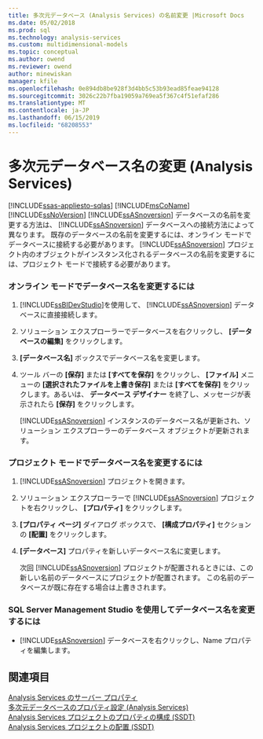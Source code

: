 ```yaml
---
title: 多次元データベース (Analysis Services) の名前変更 |Microsoft Docs
ms.date: 05/02/2018
ms.prod: sql
ms.technology: analysis-services
ms.custom: multidimensional-models
ms.topic: conceptual
ms.author: owend
ms.reviewer: owend
author: minewiskan
manager: kfile
ms.openlocfilehash: 0e894db8be928f3d4bb5c53b93ead85feae94128
ms.sourcegitcommit: 3026c22b7fba19059a769ea5f367c4f51efaf286
ms.translationtype: MT
ms.contentlocale: ja-JP
ms.lasthandoff: 06/15/2019
ms.locfileid: "68208553"
---
```

# <a name="rename-a-multidimensional-database-analysis-services"></a>多次元データベース名の変更 (Analysis Services)
[!INCLUDE[ssas-appliesto-sqlas](../../includes/ssas-appliesto-sqlas.md)]
  [!INCLUDE[msCoName](../../includes/msconame-md.md)] [!INCLUDE[ssNoVersion](../../includes/ssnoversion-md.md)] [!INCLUDE[ssASnoversion](../../includes/ssasnoversion-md.md)] データベースの名前を変更する方法は、 [!INCLUDE[ssASnoversion](../../includes/ssasnoversion-md.md)] データベースへの接続方法によって異なります。 既存のデータベースの名前を変更するには、オンライン モードでデータベースに接続する必要があります。 [!INCLUDE[ssASnoversion](../../includes/ssasnoversion-md.md)] プロジェクト内のオブジェクトがインスタンス化されるデータベースの名前を変更するには、プロジェクト モードで接続する必要があります。  
  
### <a name="to-change-the-database-name-in-online-mode"></a>オンライン モードでデータベース名を変更するには  
  
1.  [!INCLUDE[ssBIDevStudio](../../includes/ssbidevstudio-md.md)]を使用して、 [!INCLUDE[ssASnoversion](../../includes/ssasnoversion-md.md)] データベースに直接接続します。  
  
2.  ソリューション エクスプローラーでデータベースを右クリックし、 **[データベースの編集]** をクリックします。  
  
3.  **[データベース名]** ボックスでデータベース名を変更します。  
  
4.  ツール バーの **[保存]** または **[すべてを保存]** をクリックし、 **[ファイル]** メニューの **[選択されたファイルを上書き保存]** または **[すべてを保存]** をクリックします。あるいは、 **データベース デザイナー** を終了し、メッセージが表示されたら **[保存]** をクリックします。  
  
     [!INCLUDE[ssASnoversion](../../includes/ssasnoversion-md.md)] インスタンスのデータベース名が更新され、ソリューション エクスプローラーのデータベース オブジェクトが更新されます。  
  
### <a name="to-change-the-database-name-in-project-mode"></a>プロジェクト モードでデータベース名を変更するには  
  
1.  [!INCLUDE[ssASnoversion](../../includes/ssasnoversion-md.md)] プロジェクトを開きます。  
  
2.  ソリューション エクスプローラーで [!INCLUDE[ssASnoversion](../../includes/ssasnoversion-md.md)] プロジェクトを右クリックし、 **[プロパティ]** をクリックします。  
  
3.  **[プロパティ ページ]** ダイアログ ボックスで、 **[構成プロパティ]** セクションの **[配置]** をクリックします。  
  
4.  **[データベース]** プロパティを新しいデータベース名に変更します。  
  
     次回 [!INCLUDE[ssASnoversion](../../includes/ssasnoversion-md.md)] プロジェクトが配置されるときには、この新しい名前のデータベースにプロジェクトが配置されます。 この名前のデータベースが既に存在する場合は上書きされます。  
  
### <a name="to-change-the-database-name-using-sql-server-management-studio"></a>SQL Server Management Studio を使用してデータベース名を変更するには  
  
-   [!INCLUDE[ssASnoversion](../../includes/ssasnoversion-md.md)] データベースを右クリックし、Name プロパティを編集します。  
  
## <a name="see-also"></a>関連項目  
 [Analysis Services のサーバー プロパティ](../../analysis-services/server-properties/server-properties-in-analysis-services.md)   
 [多次元データベースのプロパティ設定 (Analysis Services)](../../analysis-services/multidimensional-models/set-multidimensional-database-properties-analysis-services.md)   
 [Analysis Services プロジェクトのプロパティの構成 (SSDT)](../../analysis-services/multidimensional-models/configure-analysis-services-project-properties-ssdt.md)   
 [Analysis Services プロジェクトの配置 (SSDT)](../../analysis-services/multidimensional-models/deploy-analysis-services-projects-ssdt.md)  
  
  
